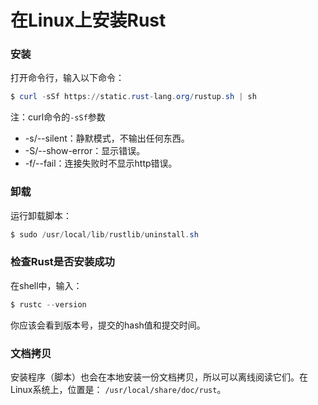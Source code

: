 在Linux上安装Rust
=================================
### 安装
打开命令行，输入以下命令：
```powershell
$ curl -sSf https://static.rust-lang.org/rustup.sh | sh
```
注：curl命令的`-sSf`参数
+ -s/--silent：静默模式，不输出任何东西。
+ -S/--show-error：显示错误。
+ -f/--fail：连接失败时不显示http错误。

### 卸载
运行卸载脚本：
```powershell
$ sudo /usr/local/lib/rustlib/uninstall.sh
```

### 检查Rust是否安装成功
在shell中，输入：
```powershell
$ rustc --version
```
你应该会看到版本号，提交的hash值和提交时间。

### 文档拷贝
安装程序（脚本）也会在本地安装一份文档拷贝，所以可以离线阅读它们。在Linux系统上，位置是：
`/usr/local/share/doc/rust`。
